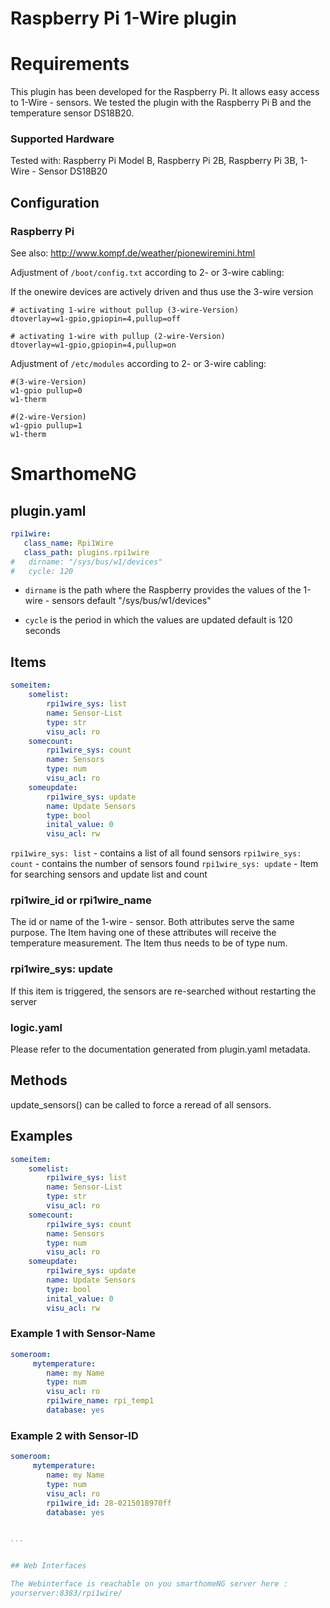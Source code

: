 # Raspberry Pi 1-Wire plugin

# Requirements

This plugin has been developed for the Raspberry Pi. It allows easy access to 1-Wire - sensors.
We tested the plugin with the Raspberry Pi B and the temperature sensor DS18B20.


### Supported Hardware

Tested with:
Raspberry Pi Model B, 
Raspberry Pi 2B, 
Raspberry Pi 3B, 
1-Wire - Sensor DS18B20

## Configuration

### Raspberry Pi

See also: http://www.kompf.de/weather/pionewiremini.html

Adjustment of ``/boot/config.txt`` according to 2- or 3-wire cabling:

If the onewire devices are actively driven and thus use the 3-wire version

```
# activating 1-wire without pullup (3-wire-Version)
dtoverlay=w1-gpio,gpiopin=4,pullup=off
```

```
# activating 1-wire with pullup (2-wire-Version)
dtoverlay=w1-gpio,gpiopin=4,pullup=on
```

Adjustment of ``/etc/modules`` according to 2- or 3-wire cabling:

```
#(3-wire-Version)
w1-gpio pullup=0  
w1-therm
```

```
#(2-wire-Version)
w1-gpio pullup=1
w1-therm
```

# SmarthomeNG

## plugin.yaml

```yaml
rpi1wire:
   class_name: Rpi1Wire
   class_path: plugins.rpi1wire
#   dirname: "/sys/bus/w1/devices"
#   cycle: 120
```

* ``dirname`` is the path where the Raspberry provides the values of the 1-wire - sensors
  default "/sys/bus/w1/devices"

* ``cycle`` is the period in which the values are updated
   default is 120 seconds

## Items

```yaml
someitem:
    somelist:
        rpi1wire_sys: list
        name: Sensor-List
        type: str
        visu_acl: ro
    somecount:
        rpi1wire_sys: count
        name: Sensors
        type: num
        visu_acl: ro
    someupdate:
        rpi1wire_sys: update
        name: Update Sensors
        type: bool
        inital_value: 0
        visu_acl: rw
```

``rpi1wire_sys: list`` - contains a list of all found sensors
``rpi1wire_sys: count`` - contains the number of sensors found
``rpi1wire_sys: update`` - Item for searching sensors and update list and count

### rpi1wire_id  or  rpi1wire_name

The id or name of the 1-wire - sensor. Both attributes serve the same purpose.
The Item having one of these attributes will receive the temperature measurement.
The Item thus needs to be of type num.

### rpi1wire_sys: update

If this item is triggered, the sensors are re-searched without restarting the server

### logic.yaml
Please refer to the documentation generated from plugin.yaml metadata.

## Methods

update_sensors() can be called to force a reread of all sensors.

## Examples
```yaml
someitem:
    somelist:
        rpi1wire_sys: list
        name: Sensor-List
        type: str
        visu_acl: ro
    somecount:
        rpi1wire_sys: count
        name: Sensors
        type: num
        visu_acl: ro
    someupdate:
        rpi1wire_sys: update
        name: Update Sensors
        type: bool
        inital_value: 0
        visu_acl: rw
````
### Example 1 with Sensor-Name

```yaml
someroom:
     mytemperature:
        name: my Name
        type: num
        visu_acl: ro
        rpi1wire_name: rpi_temp1
        database: yes
```

### Example 2 with Sensor-ID

```yaml
someroom:
     mytemperature:
        name: my Name
        type: num
        visu_acl: ro
        rpi1wire_id: 28-0215018970ff
        database: yes


...


## Web Interfaces

The Webinterface is reachable on you smarthomeNG server here :
yourserver:8383/rpi1wire/

